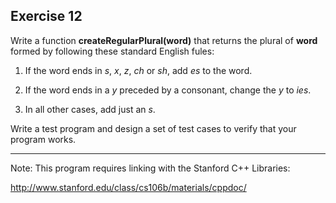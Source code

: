 Exercise 12
----------- 

Write a function **createRegularPlural(word)** that returns the plural of **word** formed by following these standard English fules:

1. If the word ends in *s*, *x*, *z*, *ch* or *sh*, add *es* to the word.

2. If the word ends in a *y* preceded by a consonant, change the *y* to *ies*.

3. In all other cases, add just an *s*.

Write a test program and design a set of test cases to verify that your program works.

---

Note: This program requires linking with the Stanford C++ Libraries:

http://www.stanford.edu/class/cs106b/materials/cppdoc/